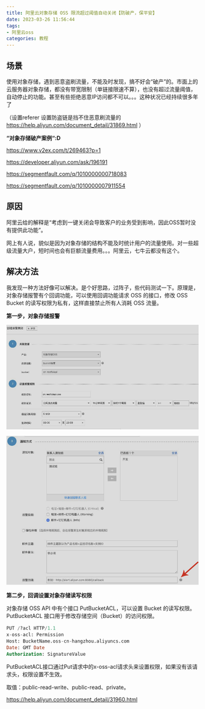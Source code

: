```yaml
---
title: 阿里云对象存储 OSS 限流超过阈值自动关闭【防破产，保平安】
date: 2023-03-26 11:56:44
tags: 
- 阿里云oss
categories: 教程
---
```




## 场景



使用对象存储，遇到恶意盗刷流量，不能及时发现，搞不好会“破产”的。市面上的云服务器对象存储，都没有带宽限制（单链接限速不算），也没有超过流量阈值，自动停止的功能。甚至有些拒绝恶意IP访问都不可以。。。这种状况已经持续很多年了

（设置referer 设置防盗链是挡不住恶意刷流量的 https://help.aliyun.com/document_detail/31869.html ）



**“对象存储破产案例“:D**

https://www.v2ex.com/t/269463?p=1

https://developer.aliyun.com/ask/196191

https://segmentfault.com/q/1010000000718083

https://segmentfault.com/q/1010000007911554



## **原因**

阿里云给的解释是“考虑到一键关闭会导致客户的业务受到影响，因此OSS暂时没有提供此功能”。

网上有人说，貌似是因为对象存储的结构不能及时统计用户的流量使用。对一些超级流量大户，短时间也会有巨额流量费用。。。阿里云，七牛云都没有这个。





## 解决方法

我发现一种方法好像可以解决。是个好思路，过阵子，些代码测试一下。原理是，对象存储报警有个回调功能，可以使用回调功能请求 OSS 的接口，修改 OSS Bucket 的读写权限为私有，这样直接禁止所有人消耗 OSS 流量。



**第一步，对象存储报警**

![img](https://raw.githubusercontent.com/xiangchengkang/blogImage/main/img/1587147934833.jpg)



![img](https://raw.githubusercontent.com/xiangchengkang/blogImage/main/img/1587147859457.jpg)





**第二步，回调设置对象存储读写权限**



对象存储 OSS API 中有个接口 PutBucketACL，可以设置 Bucket 的读写权限。PutBucketACL 接口用于修改存储空间（Bucket）的访问权限。

```sql
PUT /?acl HTTP/1.1
x-oss-acl: Permission
Host: BucketName.oss-cn-hangzhou.aliyuncs.com
Date: GMT Date
Authorization: SignatureValue
```



PutBucketACL接口通过Put请求中的x-oss-acl请求头来设置权限，如果没有该请求头，权限设置不生效。

取值：public-read-write、public-read、private。



https://help.aliyun.com/document_detail/31960.html





